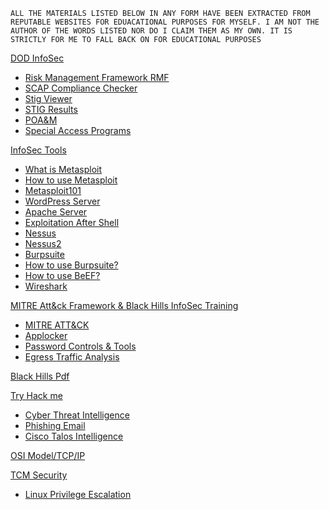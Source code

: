 `ALL THE MATERIALS LISTED BELOW IN ANY FORM HAVE BEEN EXTRACTED FROM REPUTABLE WEBSITES FOR EDUACATIONAL PURPOSES FOR MYSELF. I AM NOT THE AUTHOR OF THE WORDS LISTED NOR DO I CLAIM THEM AS MY OWN. IT IS STRICTLY FOR ME TO FALL BACK ON FOR EDUCATIONAL PURPOSES` 


[DOD InfoSec]()
  - [Risk Management Framework RMF](Tools/RMF.md)
  - [SCAP Compliance Checker](Tools/Scap.md)
  - [Stig Viewer](Tools/Stig.md)
  - [STIG Results](Tools/Stigresults.md)
  - [POA&M](Tools/Poam.md)
  - [Special Access Programs](Tools/Sap.md)
 

[InfoSec Tools]()

- [What is Metasploit](Tools/01Whatismetasploit.md)
- [How to use Metasploit](Tools/02IntroToMetaSploit.md)  
- [Metasploit101](Tools/03Metasploit101.md)
- [WordPress Server](Tools/04WordpressServer.md)
- [Apache Server](Tools/05ApacheServer.md)
- [Exploitation After Shell](Tools/06Postmodules.md)
- [Nessus](Tools/07Nessus.md)
- [Nessus2](Tools/08NessusContinued.md)
- [Burpsuite](Tools/09Burpsuite.md)
- [How to use Burpsuite?](Tools/10Howtoburp.md)
- [How to use BeEF?](Tools/11Beef.md)
- [Wireshark](Tools/Wireshark.md)




[MITRE Att&ck Framework & Black Hills InfoSec Training](https://github.com/prazwolp/IntroLabs.git) 
  - [MITRE ATT&CK](Tools/Mitre.md)
  - [Applocker](Tools/Applocker.md)
  - [Password Controls & Tools](Tools/Passwordtools.md)
  - [Egress Traffic Analysis](Tools/Egress.md)
 
 [Black Hills Pdf](https://github.com/prazwolp/InfoSec101/files/10212209/Intro_Class_1.pdf)
 
 [Try Hack me]()
 
   - [Cyber Threat Intelligence](Tools/Threat.md)
   - [Phishing Email](Tools/Phishing.md)
   - [Cisco Talos Intelligence](Tools/CiscoTalos.md)
  
 [OSI Model/TCP/IP](Tools/OSIModel.md)



[TCM Security]()
 - [Linux Privilege Escalation](Tools/Linux01.md)





